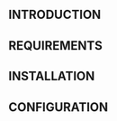 INTRODUCTION
------------

REQUIREMENTS
------------

INSTALLATION
------------

CONFIGURATION
-------------
